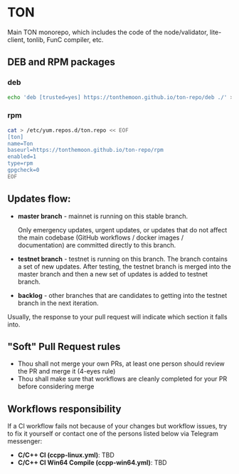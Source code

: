 # TON

Main TON monorepo, which includes the code of the node/validator, lite-client, tonlib, FunC compiler, etc.

## DEB and RPM packages

### deb

```sh
echo 'deb [trusted=yes] https://tonthemoon.github.io/ton-repo/deb ./' > /etc/apt/sources.list.d/10-ton.list
```

### rpm

```sh
cat > /etc/yum.repos.d/ton.repo << EOF
[ton]
name=Ton
baseurl=https://tonthemoon.github.io/ton-repo/rpm
enabled=1
type=rpm
gpgcheck=0
EOF
```

## Updates flow:

* **master branch** - mainnet is running on this stable branch.

    Only emergency updates, urgent updates, or updates that do not affect the main codebase (GitHub workflows / docker images / documentation) are committed directly to this branch.

* **testnet branch** - testnet is running on this branch. The branch contains a set of new updates. After testing, the testnet branch is merged into the master branch and then a new set of updates is added to testnet branch.

* **backlog** - other branches that are candidates to getting into the testnet branch in the next iteration.

Usually, the response to your pull request will indicate which section it falls into.


## "Soft" Pull Request rules

* Thou shall not merge your own PRs, at least one person should review the PR and merge it (4-eyes rule)
* Thou shall make sure that workflows are cleanly completed for your PR before considering merge

## Workflows responsibility
If a CI workflow fails not because of your changes but workflow issues, try to fix it yourself or contact one of the persons listed below via Telegram messenger:

* **C/C++ CI (ccpp-linux.yml)**: TBD
* **C/C++ CI Win64 Compile (ccpp-win64.yml)**: TBD

